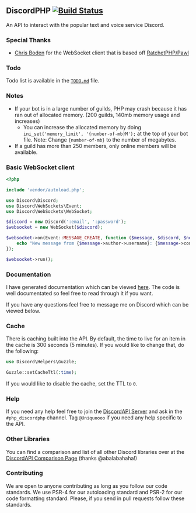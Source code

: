 ## DiscordPHP [![Build Status](https://travis-ci.org/teamreflex/DiscordPHP.svg?branch=master)](https://travis-ci.org/teamreflex/DiscordPHP)

An API to interact with the popular text and voice service Discord.

### Special Thanks

- [Chris Boden](https://github.com/cboden) for the WebSocket client that is based off [RatchetPHP/Pawl](https://github.com/ratchetphp/Pawl)

### Todo

Todo list is available in the [`TODO.md`](TODO.md) file.

### Notes

- If your bot is in a large number of guilds, PHP may crash because it has ran out of allocated memory. (200 guilds, 140mb memory usage and increases)
	- You can increase the allocated memory by doing `ini_set('memory_limit', '{number-of-mb}M');` at the top of your bot file. Note: Change `{number-of-mb}` to the number of megabytes.
- If a guild has more than 250 members, only online members will be available.

### Basic WebSocket client

```php
<?php

include 'vendor/autoload.php';

use Discord\Discord;
use Discord\WebSockets\Event;
use Discord\WebSockets\WebSocket;

$discord = new Discord(':email', ':password');
$websocket = new WebSocket($discord);

$websocket->on(Event::MESSAGE_CREATE, function ($message, $discord, $new) {
	echo "New message from {$message->author->username}: {$message->content}".PHP_EOL;
});

$websocket->run();
```

### Documentation

I have generated documentation which can be viewed [here](https://teamreflex.github.io/DiscordPHP). The code is well documentated so feel free to read through it if you want.

If you have any questions feel free to message me on Discord which can be viewed below.

### Cache

There is caching built into the API. By default, the time to live for an item in the cache is 300 seconds (5 minutes). If you would like to change that, do the following:

```php
use Discord\Helpers\Guzzle;

Guzzle::setCacheTtl(:time);
```

If you would like to disable the cache, set the TTL to `0`.

### Help

If you need any help feel free to join the [DiscordAPI Server](https://discord.gg/0SBTUU1wZTY56U7l) and ask in the `#php_discordphp` channel. Tag `@Uniquoooo` if you need any help specific to the API.

### Other Libraries

You can find a comparison and list of all other Discord libraries over at the [DiscordAPI Comparison Page](https://discordapi.com/unofficial/comparison.html) (thanks @abalabahaha!)

### Contributing

We are open to anyone contributing as long as you follow our code standards. We use PSR-4 for our autoloading standard and PSR-2 for our code formatting standard. Please, if you send in pull requests follow these standards.